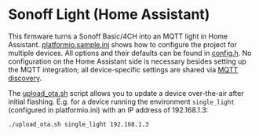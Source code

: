 # Sonoff Light (Home Assistant)

This firmware turns a Sonoff Basic/4CH into an MQTT light in Home Assistant. [platformio.sample.ini](platformio.sample.ini) shows how to configure the project for multiple devices. All options and their defaults can be found in [config.h](include/config.h). No configuration on the Home Assistant side is necessary besides setting up the MQTT integration; all device-specific settings are shared via [MQTT discovery](https://www.home-assistant.io/docs/mqtt/discovery).

The [upload_ota.sh](upload_ota.sh) script allows you to update a device over-the-air after initial flashing. E.g. for a device running the environment `single_light` (configured in platformio.ini) with an IP address of 192.168.1.3:

```bash
./upload_ota.sh single_light 192.168.1.3
```
